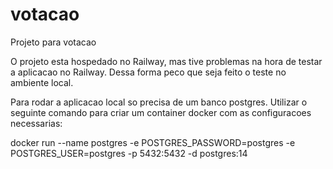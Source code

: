 # votacao
Projeto para votacao

O projeto esta hospedado no Railway, mas tive problemas na hora de testar a aplicacao no Railway. Dessa forma peco que seja feito o teste no ambiente local.

Para rodar a aplicacao local so precisa de um banco postgres. 
Utilizar o seguinte comando para criar um container docker com as configuracoes necessarias:

docker run --name postgres -e POSTGRES_PASSWORD=postgres -e POSTGRES_USER=postgres -p 5432:5432 -d postgres:14
